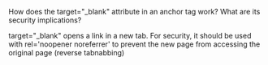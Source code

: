 How does the target="_blank" attribute in an anchor tag work? What are its security implications?


target="_blank" opens a link in a new tab. For security, it should be used with rel='noopener noreferrer' to prevent the new page from accessing the original page (reverse tabnabbing)